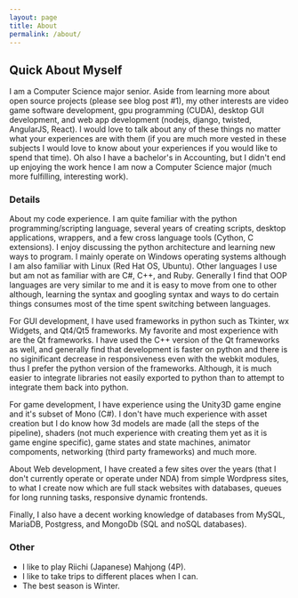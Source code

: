 ```yaml
---
layout: page
title: About
permalink: /about/
---
```


## Quick About Myself

I am a Computer Science major senior. Aside from learning more about open source projects (please see blog post #1), my other interests are video game software development, gpu programming (CUDA), desktop GUI development, and web app development (nodejs, django, twisted, AngularJS, React). I would love to talk about any of these things no matter what your experiences are with them (if you are much more vested in these subjects I would love to know about your experiences if you would like to spend that time). Oh also I have a bachelor's in Accounting, but I didn't end up enjoying the work hence I am now a Computer Science major (much more fulfilling, interesting work).

### Details

About my code experience. I am quite familiar with the python programming/scripting language, several years of creating scripts, desktop applications, wrappers, and a few cross language tools (Cython, C extensions). I enjoy discussing the python architecture and learning new ways to program. I mainly operate on Windows operating systems although I am also familiar with Linux (Red Hat OS, Ubuntu). Other languages I use but am not as familiar with are C#, C++, and Ruby. Generally I find that OOP languages are very similar to me and it is easy to move from one to other although, learning the syntax and googling syntax and ways to do certain things consumes most of the time spent switching between languages.

For GUI development, I have used frameworks in python such as Tkinter, wx Widgets, and Qt4/Qt5 frameworks. My favorite and most experience with are the Qt frameworks. I have used the C++ version of the Qt frameworks as well, and generally find that development is faster on python and there is no siginificant decrease in responsiveness even with the webkit modules, thus I prefer the python version of the frameworks. Although, it is much easier to integrate libraries not easily exported to python than to attempt to integrate them back into python.

For game development, I have experience using the Unity3D game engine and it's subset of Mono (C#). I don't have much experience with asset creation but I do know how 3d models are made (all the steps of the pipeline), shaders (not much experience with creating them yet as it is game engine specific), game states and state machines, animator compoments, networking (third party frameworks) and much more.

About Web development, I have created a few sites over the years (that I don't currently operate or operate under NDA) from simple Wordpress sites, to what I create now which are full stack websites with databases, queues for long running tasks, responsive dynamic frontends.

Finally, I also have a decent working knowledge of databases from MySQL, MariaDB, Postgress, and MongoDb (SQL and noSQL databases).

### Other

* I like to play Riichi (Japanese) Mahjong (4P).
* I like to take trips to different places when I can.
* The best season is Winter.

